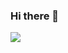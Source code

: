 ### Hi there 👋

<!--
**romulobp/romulobp** is a ✨ _special_ ✨ repository because its `README.md` (this file) appears on your GitHub profile.

Here are some ideas to get you started:

- 🔭 I’m currently working on ...
- 🌱 I’m currently learning ...
- 👯 I’m looking to collaborate on ...
- 🤔 I’m looking for help with ...
- 💬 Ask me about ...
- 📫 How to reach me: ...
- 😄 Pronouns: ...
- ⚡ Fun fact: ...
-->
<a href="https://github.com/romulobp">
  <img align="center" src="https://github-readme-stats.vercel.app/api?username=romulobp&show_icons=true&theme=dark" />
</a>

